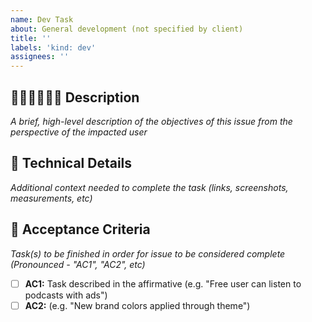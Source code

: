 ```yaml
---
name: Dev Task
about: General development (not specified by client)
title: ''
labels: 'kind: dev'
assignees: ''
---
```


## 👨🏻‍💻👩🏻‍💻 Description

_A brief, high-level description of the objectives of this issue from the perspective of the impacted user_

## 🧐 Technical Details

_Additional context needed to complete the task (links, screenshots, measurements, etc)_

## 📄 Acceptance Criteria

_Task(s) to be finished in order for issue to be considered complete (Pronounced - "AC1", "AC2", etc)_

- [ ] **AC1:** Task described in the affirmative (e.g. "Free user can listen to podcasts with ads")
- [ ] **AC2:** (e.g. "New brand colors applied through theme")
